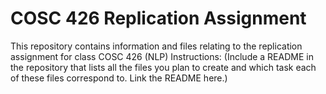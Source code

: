 # COSC 426 Replication Assignment
This repository contains information and files relating to the replication assignment for class COSC 426 (NLP)
Instructions: (Include a README in the repository that lists all the files you plan to create and which task each of these files correspond to. Link the README here.)
